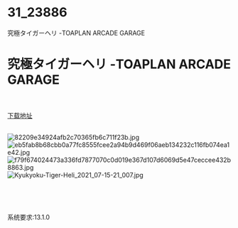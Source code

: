 # 31_23886
究極タイガーヘリ -TOAPLAN ARCADE GARAGE
# 究極タイガーヘリ -TOAPLAN ARCADE GARAGE
 <br/></br>
[下载地址](https://www.switch520.cc/article/23886 "下载地址")
<br/></br>

<p><img title="82209e34924afb2c70365fb6c711f23b.jpg" src="https://www.switch520.cc/muke_img/2021_10_29_cabefb56b29a7.jpg" alt="82209e34924afb2c70365fb6c711f23b.jpg"><br>
<img title="eb5fab8b68cbb0a77fc8555fcee2a94b9d469f06aeb134232c116fb074ea1e42.jpg" src="https://www.switch520.cc/muke_img/2021_10_29_ac94558ab8207.jpg" alt="eb5fab8b68cbb0a77fc8555fcee2a94b9d469f06aeb134232c116fb074ea1e42.jpg"><br>
<img title="f79f674024473a336fd7877070c0d019e367d107d6069d5e47ceccee432b8863.jpg" src="https://www.switch520.cc/muke_img/2021_10_29_abaa2ef7e1498.jpg" alt="f79f674024473a336fd7877070c0d019e367d107d6069d5e47ceccee432b8863.jpg"><br>
<img title="Kyukyoku-Tiger-Heli_2021_07-15-21_007.jpg" src="https://www.switch520.cc/muke_img/2021_10_29_7bac537b80ac4.jpg" alt="Kyukyoku-Tiger-Heli_2021_07-15-21_007.jpg"></p>
<p>&nbsp;</p>
<p>&nbsp;</p>
<p>系统要求:13.1.0</p>



